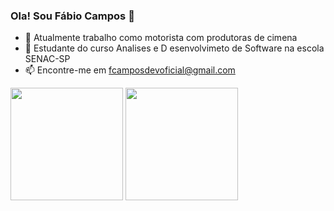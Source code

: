 ### Ola! Sou Fábio Campos 👋



- 🔭 Atualmente trabalho como motorista com produtoras de cimena
- 🌱 Estudante do curso Analises e D esenvolvimeto de Software na escola SENAC-SP
- 📫 Encontre-me em fcamposdevoficial@gmail.com
 
 <div>
  <img height="180em" src="https://github-readme-stats.vercel.app/api?username=fabioferrazcampos&show_icons=true&theme=tokyonight&include_all_commits=true&count_private=true)"/>
  <img height="180em" src="https://github-readme-stats.vercel.app/api/top-langs/?username=fabioferrazcampos&laout=compact&langs_count=10&theme=tokyonight"/>
  </div>
